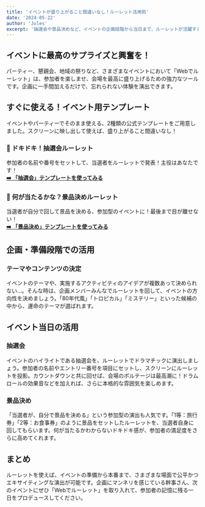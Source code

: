 ```yaml
---
title: 'イベントが盛り上がること間違いなし！ルーレット活用術'
date: '2024-05-22'
author: 'Jules'
excerpt: '抽選会や景品決めなど、イベントの企画段階から当日まで、ルーレットが活躍する場面とすぐに使えるテンプレートをご紹介します。'
---
```


## イベントに最高のサプライズと興奮を！

パーティー、懇親会、地域の祭りなど、さまざまなイベントにおいて「Webでルーレット」は、参加者を楽しませ、会場を最高に盛り上げるための強力なツールです。企画に一手間加えるだけで、忘れられない体験を演出できます。

## すぐに使える！イベント用テンプレート

イベントやパーティーでそのまま使える、2種類の公式テンプレートをご用意しました。スクリーンに映し出して使えば、盛り上がること間違いなし！

### 🎯 ドキドキ！抽選会ルーレット
参加者の名前や番号をセットして、当選者をルーレットで発表！主役はあなたです！
<br/>
**[➡️ 「抽選会」テンプレートを使ってみる](/templates/roulette/86a8fa9a-a9a9-4993-8755-e3b64f5a4500)**

### 🎁 何が当たるかな？景品決めルーレット
当選者が自分で回して景品を決める、参加型のイベントに！最後まで目が離せない！
<br/>
**[➡️ 「景品決め」テンプレートを使ってみる](/templates/roulette/ef6b398c-1ee9-43e4-8bac-c0df3992282f)**

## 企画・準備段階での活用

### テーマやコンテンツの決定
イベントのテーマや、実施するアクティビティのアイデアが複数あって決められない...。そんな時は、企画メンバーみんなでルーレットを回して、イベントの方向性を決めましょう。「80年代風」「トロピカル」「ミステリー」といった候補の中から、運命のテーマが選ばれます。

## イベント当日の活用

### 抽選会
イベントのハイライトである抽選会を、ルーレットでドラマチックに演出しましょう。参加者の名前やエントリー番号を項目にセットし、スクリーンにルーレットを投影。カウントダウンと共に回せば、会場のボルテージは最高潮に！ドラムロールの効果音などを加えれば、さらに本格的な雰囲気を楽しめます。

### 景品決め
「当選者が、自分で景品を決める」という参加型の演出も人気です。「1等：旅行券」「2等：お食事券」のように景品をセットしたルーレットを、当選者自身に回してもらいます。何が当たるかわからないドキドキ感が、参加者の満足度をさらに高めてくれます。

## まとめ

ルーレットを使えば、イベントの準備から本番まで、さまざまな場面で公平かつエキサイティングな演出が可能です。企画にマンネリを感じている幹事さん、次のイベントにぜひ「Webでルーレット」を取り入れて、参加者の記憶に残る一日をプロデュースしてください。
